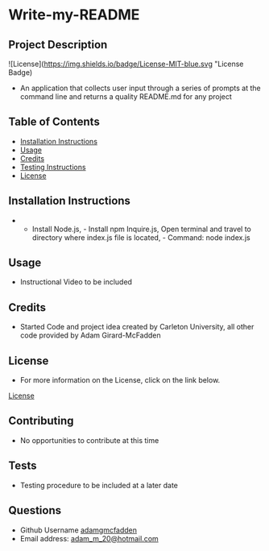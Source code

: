
  # Write-my-README

  ## Project Description
  ![License](https://img.shields.io/badge/License-MIT-blue.svg "License Badge)

  - An application that collects user input through a series of prompts at the command line and returns a quality README.md for any project

  ## Table of Contents

  * [Installation Instructions](#installation)
  * [Usage](#usage)
  * [Credits](#credits)
  * [Testing Instructions](#testing)
  * [License](#license)

  ## Installation Instructions
  
  - - Install Node.js, - Install npm Inquire.js, Open terminal and travel to directory where index.js file is located, - Command: node index.js

  ## Usage

  - Instructional Video to be included

  ## Credits

  - Started Code and project idea created by Carleton University, all other code provided by Adam Girard-McFadden

  ## License

  - For more information on the License, click on the link below. 

  [License](https://opensource.org/licenses/MIT)

  ## Contributing

  - No opportunities to contribute at this time

  ## Tests

  - Testing procedure to be included at a later date

  ## Questions

  - Github Username [adamgmcfadden](https://github.com/adamgmcfadden)
  - Email address: adam_m_20@hotmail.com

